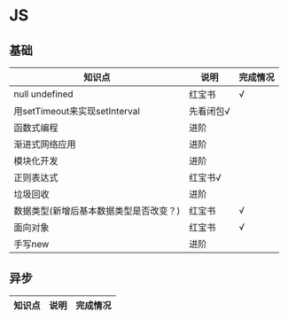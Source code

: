 # JS
## 基础

知识点                              |说明       |完成情况
------------------------------------|-----------|-------
null undefined                      |红宝书     |√
用setTimeout来实现setInterval        |先看闭包√  |
函数式编程                           |进阶       |
渐进式网络应用                       |进阶       |
模块化开发                           |进阶       |
正则表达式                           |红宝书√    |
垃圾回收                             |进阶       |
数据类型(新增后基本数据类型是否改变？) |红宝书     |√
面向对象                             |红宝书     |√
手写new                              |进阶       |

## 异步

知识点                              |说明       |完成情况
------------------------------------|-----------|-------
